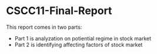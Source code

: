 # CSCC11-Final-Report
This report comes in two parts:
* Part 1 is analyzation on potiential regime in stock market
* Part 2 is identifying affecting factors of stock market
